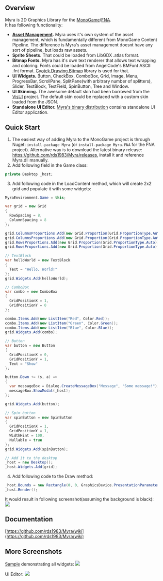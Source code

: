 ## Overview
Myra is 2D Graphics Library for the [MonoGame](http://www.monogame.net/)/[FNA](http://fna-xna.github.io/).  
It has following functionality:
* **[Asset Management](https://github.com/rds1983/Myra/wiki/Asset-Management).** Myra uses it's own system of the asset management, which is fundamentally different from MonoGame Content Pipeline. The difference is Myra's asset management doesnt have any sort of pipeline, but loads raw assets.
* **Sprite Sheets.** That could be loaded from LibGDX .atlas format.
* **Bitmap Fonts.** Myra has it's own text renderer that allows text wrapping and coloring. Fonts could be loaded from AngelCode's BMFont ASCII .fnt format. [Cyotek.Drawing.Bitmap](https://github.com/cyotek/Cyotek.Drawing.BitmapFont) library is used for that.
* **UI Widgets.** Button, CheckBox, ComboBox, Grid, Image, Menu, ProgressBar, ScrollPane, SplitPane(with arbitrary number of splitters), Slider, TextBlock, TextField, SpinButton, Tree and Window.
* **UI Skinning.** The awesome default skin had been borrowed from the [VisUI](https://github.com/kotcrab/vis-editor/wiki/VisUI) project. The default skin could be replaced with a custom skin loaded from the JSON.
* **Standalone UI Editor.** [Myra's binary distribution](https://github.com/rds1983/Myra/releases) contains standalone UI Editor application.

## Quick Start
1. The easiest way of adding Myra to the MonoGame project is through Nuget: `install-package Myra` (or `install-package Myra.FNA` for the FNA project). Alternative way is to download the latest binary release: https://github.com/rds1983/Myra/releases, install it and reference Myra.dll manually.
2. Add following field in the Game class:
  ```c#
  private Desktop _host;
  ```
3. Add following code in the LoadContent method, which will create 2x2 grid and populate it with some widgets:
  ```c# 
  MyraEnvironment.Game = this;

  var grid = new Grid
  {
	RowSpacing = 8,
	ColumnSpacing = 8
  };

  grid.ColumnsProportions.Add(new Grid.Proportion(Grid.ProportionType.Auto));
  grid.ColumnsProportions.Add(new Grid.Proportion(Grid.ProportionType.Auto));
  grid.RowsProportions.Add(new Grid.Proportion(Grid.ProportionType.Auto));
  grid.RowsProportions.Add(new Grid.Proportion(Grid.ProportionType.Auto));

  // TextBlock
  var helloWorld = new TextBlock
  {
	Text = "Hello, World!"
  };
  grid.Widgets.Add(helloWorld);

  // ComboBox
  var combo = new ComboBox
  {
	GridPositionX = 1,
	GridPositionY = 0
  };

  combo.Items.Add(new ListItem("Red", Color.Red));
  combo.Items.Add(new ListItem("Green", Color.Green));
  combo.Items.Add(new ListItem("Blue", Color.Blue));
  grid.Widgets.Add(combo);

  // Button
  var button = new Button
  {
	GridPositionX = 0,
	GridPositionY = 1,
	Text = "Show"
  };

  button.Down += (s, a) =>
  {
	var messageBox = Dialog.CreateMessageBox("Message", "Some message!");
	messageBox.ShowModal(_host);
  };

  grid.Widgets.Add(button);

  // Spin button
  var spinButton = new SpinButton
  {
	GridPositionX = 1,
	GridPositionY = 1,
	WidthHint = 100,
	Nullable = true
  };
  grid.Widgets.Add(spinButton);

  // Add it to the desktop
  _host = new Desktop();
  _host.Widgets.Add(grid);
  ```
4. Add following code to the Draw method:
  ```c#
  _host.Bounds = new Rectangle(0, 0, GraphicsDevice.PresentationParameters.BackBufferWidth, GraphicsDevice.PresentationParameters.BackBufferHeight);
  _host.Render();
  ```
 
It would result in following screenshot(assuming the background is black):
![](https://raw.githubusercontent.com/rds1983/Myra/master/Screenshots/QuickStart.png)
  
## Documentation
[https://github.com/rds1983/Myra/wiki](https://github.com/rds1983/Myra/wiki)

## More Screenshots
[Sample](https://github.com/rds1983/Myra/blob/master/Myra.Samples/GridSample.cs) demonstrating all widgets:
![](https://raw.githubusercontent.com/rds1983/Myra/master/Screenshots/GridSample_14_03_2017.png)

UI Editor:
![](https://raw.githubusercontent.com/rds1983/Myra/master/Screenshots/UIEditor_14_03_2017.png)